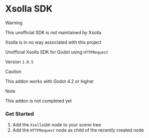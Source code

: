 # Xsolla SDK

> [!Warning]
> This unofficial SDK is not maintained by Xsolla
> 
> Xsolla is in no way associated with this project

Unofficial Xsolla SDK for Godot using `HTTPRequest`

Version  `1.0.5`

> [!Caution]
> This addon works with Godot 4.2 or higher

> [!Note]
> This addon is not completed yet

### Get Started

1. Add the `XsollaSDK` node to your scene tree
2. Add the `HTTPRequest` node as child of the recently created node
